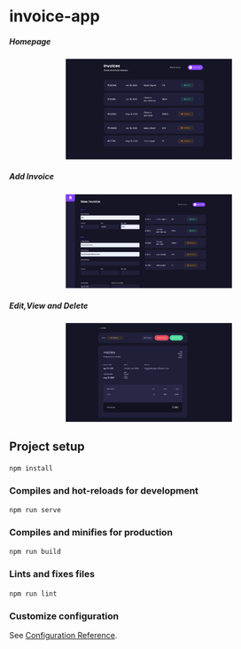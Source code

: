# invoice-app



 ##### Homepage
<p align="center">
    <img src="img.png" width="300px">
</p>

##### Add Invoice
<p align="center">
    <img src="img_2.png" width="300px">
</p>

##### Edit,View and Delete
<p align="center">
    <img src="img_1.png" width="300px">
</p>


## Project setup
```
npm install
```

### Compiles and hot-reloads for development
```
npm run serve
```

### Compiles and minifies for production
```
npm run build
```

### Lints and fixes files
```
npm run lint
```

### Customize configuration
See [Configuration Reference](https://cli.vuejs.org/config/).
